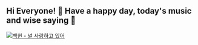 ## Hi Everyone! 👋 Have a happy day, today's music and wise saying :musical_note:


<!--[백현 - 널 사랑하고 있어](https://img.youtube.com/vi/kdzdqBfNDVc/sddefault.jpg)](https://www.youtube.com/watch?kdzdqBfNDVc)-->
[![백현 - 널 사랑하고 있어](http://img.youtube.com/vi/kdzdqBfNDVc/sddefault.jpg)](https://youtu.be/kdzdqBfNDVc?t=0s) 

<!--
**choijisoo-94/choijisoo-94** is a ✨ _special_ ✨ repository because its `README.md` (this file) appears on your GitHub profile.

Here are some ideas to get you started:

- 🔭 I’m currently working on ...
- 🌱 I’m currently learning ...
- 👯 I’m looking to collaborate on ...
- 🤔 I’m looking for help with ...
- 💬 Ask me about ...
- 📫 How to reach me: ...
- 😄 Pronouns: ...
- ⚡ Fun fact: ...
-->

